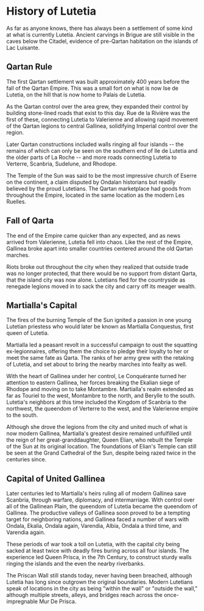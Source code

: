 # History of Lutetia

As far as anyone knows, there has always been a settlement of some kind at what is currently
Lutetia. Ancient carvings in Brigue are still visible in the caves below the Citadel, evidence
of pre-Qartan habitation on the islands of Lac Luisante.

## Qartan Rule

The first Qartan settlement was built approximately 400 years before the fall of the Qartan Empire.
This was a small fort on what is now Ise de Lutetia, on the hill that is now home to Palais de Lutetia.

As the Qartan control over the area grew, they expanded their control by building stone-lined roads that
exist to this day. Rue de la Rivière was the first of these, connecting Lutetia to Valerienne and allowing
rapid movement of the Qartan legions to central Gallinea, solidifying Imperial control over the region.

Later Qartan constructions included walls ringing all four islands -- the remains of which can only be
seen on the southern end of Ile de Lutetia and the older parts of La Roche -- and more roads connecting
Lutetia to Verterre, Scanbria, Sudelune, and Rhodope.

The Temple of the Sun was said to be the most impressive church of Eserre on the continent, a claim
disputed by Ondalan historians but readily believed by the proud Lutetians. The Qartan marketplace
had goods from throughout the Empire, located in the same location as the modern Les Ruelles.

## Fall of Qarta

The end of the Empire came quicker than any expected, and as news arrived from Valerienne, Lutetia 
fell into chaos. Like the rest of the Empire, Gallinea broke apart into smaller countries centered
around the old Qartan marches. 

Riots broke out throughout the city when they realized that outside trade was no longer protected,
that there would be no support from distant Qarta, that the island city was now alone. Lutetians
fled for the countryside as renegade legions moved in to sack the city and carry off its meager
wealth.

## Martialla's Capital

The fires of the burning Temple of the Sun ignited a passion in one young Lutetian priestess who would
later be known as Martialla Conquestus, first queen of Lutetia.

Martialla led a peasant revolt in a successful campaign to oust the squatting ex-legionnaires, 
offering them the choice to pledge their loyalty to her or meet the same fate as Qarta. The ranks
of her army grew with the retaking of Lutetia, and set about to bring the nearby marches into 
fealty as well.

With the heart of Gallinea under her control, Le Conquérante turned her attention to eastern
Gallinea, her forces breaking the Ekalian siege of Rhodope and moving on to take Montambre.
Martialla's realm extended as far as Touriel to the west, Montambre to the north, and Berylle to
the south. Lutetia's neighbors at this time included the Kingdom of Scanbria to the northwest, 
the queendom of Verterre to the west, and the Valerienne empire to the south.

Although she drove the legions from the city and united much of what is now modern Gallinea,
Martialla's greatest desire remained unfulfilled until the reign of her great-granddaughter,
Queen Elian, who rebuilt the Temple of the Sun at its original location. The foundations of
Elian's Temple can still be seen at the Grand Cathedral of the Sun, despite being razed twice
in the centuries since.

## Capital of United Gallinea

Later centuries led to Martialla's heirs ruling all of modern Gallinea save Scanbria, through
warfare, diplomacy, and intermarriage. With control over all of the Gallinean Plain, the
queendom of Lutetia became the queendom of Gallinea. The productive valleys of Gallinea soon
proved to be a tempting target for neighboring nations, and Gallinea faced a number of wars
with Ondala, Ekalia, Ondala again, Varendia, Albia, Ondala a third time, and Varendia again.

These periods of war took a toll on Lutetia, with the capital city being sacked at least
twice with deadly fires buring across all four islands. The experience led Queen Prisca, in the
7th Century, to construct sturdy walls ringing the islands and the even the nearby riverbanks. 

The Priscan Wall still stands today, never having been breached, although Lutetia has long since outgrown the 
original boundaries. Modern Lutetians speak of locations in the city as being "within the wall"
or "outside the wall," although multiple streets, alleys, and bridges reach across the once-impregnable
Mur De Prisca.

